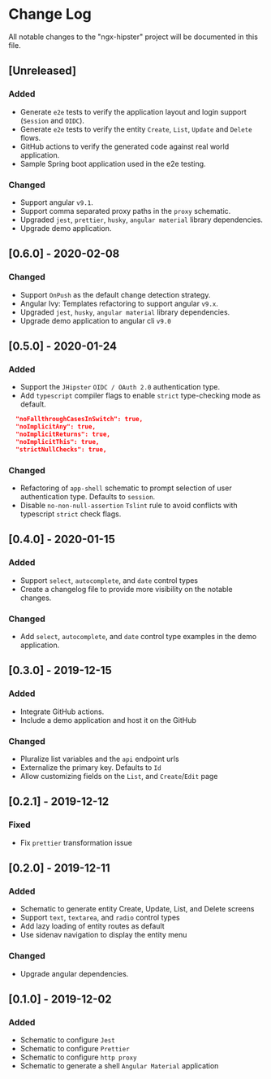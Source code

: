 # Change Log

All notable changes to the "ngx-hipster" project will be documented in this file.

## [Unreleased]

### Added

- Generate `e2e` tests to verify the application layout and login support (`Session` and `OIDC`).
- Generate `e2e` tests to verify the entity `Create`, `List`, `Update` and `Delete` flows.
- GitHub actions to verify the generated code against real world application.
- Sample Spring boot application used in the e2e testing.

### Changed

- Support angular `v9.1`.
- Support comma separated proxy paths in the `proxy` schematic.
- Upgraded `jest`, `prettier`, `husky`, `angular material` library dependencies.
- Upgrade demo application.

## [0.6.0] - 2020-02-08

### Changed

- Support `OnPush` as the default change detection strategy.
- Angular Ivy: Templates refactoring to support angular `v9.x`.
- Upgraded `jest`, `husky`, `angular material` library dependencies.
- Upgrade demo application to angular cli `v9.0`

## [0.5.0] - 2020-01-24

### Added

- Support the `JHipster` `OIDC / OAuth 2.0` authentication type.
- Add `typescript` compiler flags to enable `strict` type-checking mode as default.

```json
  "noFallthroughCasesInSwitch": true,
  "noImplicitAny": true,
  "noImplicitReturns": true,
  "noImplicitThis": true,
  "strictNullChecks": true,
```

### Changed

- Refactoring of `app-shell` schematic to prompt selection of user authentication type. Defaults to `session`.
- Disable `no-non-null-assertion` `Tslint` rule to avoid conflicts with typescript `strict` check flags.

## [0.4.0] - 2020-01-15

### Added

- Support `select`, `autocomplete`, and `date` control types
- Create a changelog file to provide more visibility on the notable changes.

### Changed

- Add `select`, `autocomplete`, and `date` control type examples in the demo application.

## [0.3.0] - 2019-12-15

### Added

- Integrate GitHub actions.
- Include a demo application and host it on the GitHub

### Changed

- Pluralize list variables and the `api` endpoint urls
- Externalize the primary key. Defaults to `Id`
- Allow customizing fields on the `List`, and `Create`/`Edit` page

## [0.2.1] - 2019-12-12

### Fixed

- Fix `prettier` transformation issue

## [0.2.0] - 2019-12-11

### Added

- Schematic to generate entity Create, Update, List, and Delete screens
- Support `text`, `textarea`, and `radio` control types
- Add lazy loading of entity routes as default
- Use sidenav navigation to display the entity menu

### Changed

- Upgrade angular dependencies.

## [0.1.0] - 2019-12-02

### Added

- Schematic to configure `Jest`
- Schematic to configure `Prettier`
- Schematic to configure `http proxy`
- Schematic to generate a shell `Angular Material` application

